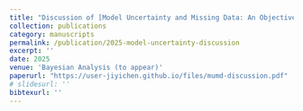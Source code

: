```yaml
---
title: "Discussion of [Model Uncertainty and Missing Data: An Objective Bayesian Perspective](https://projecteuclid.org/journals/bayesian-analysis/advance-publication/Model-Uncertainty-and-Missing-Data-An-Objective-Bayesian-Perspective/10.1214/25-BA1531.full)"
collection: publications
category: manuscripts
permalink: /publication/2025-model-uncertainty-discussion
excerpt: ''
date: 2025
venue: 'Bayesian Analysis (to appear)'
paperurl: "https://user-jiyichen.github.io/files/mumd-discussion.pdf"
# slidesurl: ''
bibtexurl: ''
---
```

